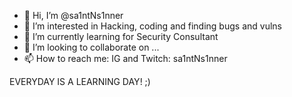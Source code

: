 - 👋 Hi, I’m @sa1ntNs1nner
- 👀 I’m interested in Hacking, coding and finding bugs and vulns
- 🌱 I’m currently learning for Security Consultant
- 💞️ I’m looking to collaborate on ...
- 📫 How to reach me: IG and Twitch: sa1ntNs1nner

EVERYDAY IS A LEARNING DAY! ;) 

<!---
sa1ntNs1nner/sa1ntNs1nner is a ✨ special ✨ repository because its `README.md` (this file) appears on your GitHub profile.
You can click the Preview link to take a look at your changes.
--->
